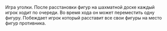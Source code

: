 Игра уголки.
После расстановки фигур на шахматной доске каждый игрок ходит по очереди. Во время хода он может переместить одну фигуру. 
Побеждает игрок который расставит все свои фигуры на место фигур противника.
